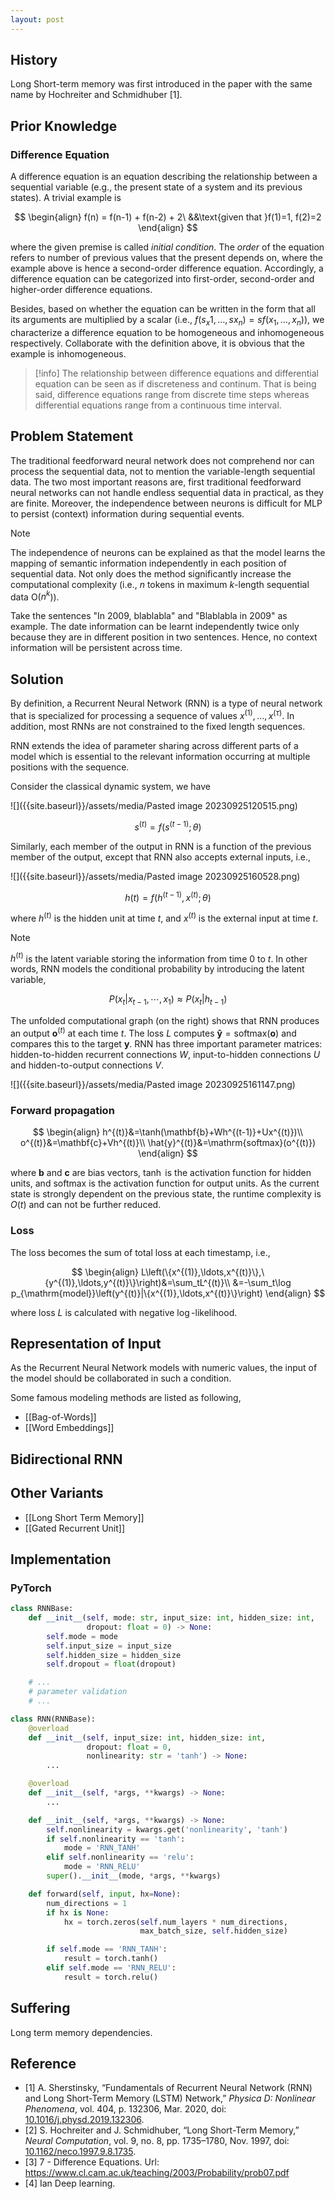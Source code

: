 ```yaml
---
layout: post
---
```




## History

Long Short-term memory was first introduced in the paper with the same name by Hochreiter and Schmidhuber [1].

## Prior Knowledge

### Difference Equation

A difference equation is an equation describing the relationship between a sequential variable (e.g., the present state of a system and its previous states). A trivial example is


$$
\begin{align}
f(n) = f(n-1) + f(n-2) + 2\ &&\text{given that }f(1)=1, f(2)=2
\end{align}
$$


where the given premise is called *initial condition*. The *order* of the equation refers to number of previous values that the present depends on, where the example above is hence a second-order difference equation. Accordingly, a difference equation can be categorized into first-order, second-order and higher-order difference equations. 

Besides, based on whether the equation can be written in the form that all its arguments are multiplied by a scalar (i.e., $f(s_x1,\ldots,sx_n)=sf(x_1,\ldots,x_n)$), we characterize a difference equation to be homogeneous and inhomogeneous respectively. Collaborate with the definition above, it is obvious that the example is inhomogeneous.

> [!info]
> The relationship between difference equations and differential equation can be seen as if discreteness and continum. That is being said, difference equations range from discrete time steps whereas differential equations range from a continuous time interval.

## Problem Statement

The traditional feedforward neural network does not comprehend nor can process the sequential data, not to mention the variable-length sequential data. The two most important reasons are, first traditional feedforward neural networks can not handle endless sequential data in practical, as they are finite. Moreover, the independence between neurons is difficult for MLP to persist (context) information during sequential events.

> [!note]
> The independence of neurons can be explained as that the model learns the mapping of semantic information independently in each position of sequential data. Not only does the method significantly increase the computational complexity (i.e., $n$ tokens in maximum $k$-length sequential data O($n^k$)).
>
> Take the sentences "In 2009, blablabla" and "Blablabla in 2009" as example. The date information can be learnt independently twice only because they are in different position in two sentences. Hence, no context information will be persistent across time.

## Solution

By definition, a Recurrent Neural Network (RNN) is a type of neural network that is specialized for processing a sequence of values $x^{(1)},\ldots,x^{(\tau)}$. In addition, most RNNs are not constrained to the fixed length sequences.

RNN extends the idea of parameter sharing across different parts of a model which is essential to the relevant information occurring at multiple positions with the sequence.

Consider the classical dynamic system, we have

![]({{site.baseurl}}/assets/media/Pasted image 20230925120515.png)


$$
s^{(t)} = f(s^{(t-1)}; \theta)
$$



Similarly, each member of the output in RNN is a function of the previous member of the output, except that RNN also accepts external inputs, i.e.,

![]({{site.baseurl}}/assets/media/Pasted image 20230925160528.png)


$$
h(t) = f(h^{(t-1)}, x^{(t)}; \theta)
$$


where $h^{(t)}$ is the hidden unit at time $t$, and $x^{(t)}$ is the external input at time $t$.

> [!note]
> $h^{(t)}$ is the latent variable storing the information from time $0$ to $t$. In other words, RNN models the conditional probability by introducing the latent variable,
>
> 
> $$
> P(x_t|x_{t-1},\cdots,x_1) \approx P(x_t|h_{t-1})
> $$

The unfolded computational graph (on the right) shows that RNN produces an output $\mathbf{o}^{(t)}$ at each time $t$. The loss $L$ computes $\mathbf{\hat{y}}=\mathrm{softmax}(\mathbf{o})$ and compares this to the target $\mathbf{y}$. RNN has three important parameter matrices: hidden-to-hidden recurrent connections $W$, input-to-hidden connections $U$ and hidden-to-output connections $V$.

![]({{site.baseurl}}/assets/media/Pasted image 20230925161147.png)

### Forward propagation


$$
\begin{align}
h^{(t)}&=\tanh(\mathbf{b}+Wh^{(t-1)}+Ux^{(t)})\\
o^{(t)}&=\mathbf{c}+Vh^{(t)}\\
\hat{y}^{(t)}&=\mathrm{softmax}(o^{(t)})
\end{align}
$$


where $\mathbf{b}$ and $\mathbf{c}$ are bias vectors, $\tanh$ is the activation function for hidden units, and $\mathrm{softmax}$ is the activation function for output units. As the current state is strongly dependent on the previous state, the runtime complexity is $O(t)$ and can not be further reduced.

### Loss

The loss becomes the sum of total loss at each timestamp, i.e.,


$$
\begin{align}
L\left(\{x^{(1)},\ldots,x^{(t)}\},\{y^{(1)},\ldots,y^{(t)}\}\right)&=\sum_tL^{(t)}\\
&=-\sum_t\log p_{\mathrm{model}}\left(y^{(t)}|\{x^{(1)},\ldots,x^{(t)}\}\right)
\end{align}
$$


where loss $L$ is calculated with negative $\log$-likelihood.

## Representation of Input

As the Recurrent Neural Network models with numeric values, the input of the model should be collaborated in such a condition.

Some famous modeling methods are listed as following,
- [[Bag-of-Words]]
- [[Word Embeddings]]

## Bidirectional RNN

## Other Variants

- [[Long Short Term Memory]]
- [[Gated Recurrent Unit]]

## Implementation

### PyTorch

```python
class RNNBase:
    def __init__(self, mode: str, input_size: int, hidden_size: int,
                 dropout: float = 0) -> None:
        self.mode = mode
        self.input_size = input_size
        self.hidden_size = hidden_size
        self.dropout = float(dropout)

    # ...
    # parameter validation
    # ...

class RNN(RNNBase):
    @overload
    def __init__(self, input_size: int, hidden_size: int,
                 dropout: float = 0,
                 nonlinearity: str = 'tanh') -> None:
        ...

    @overload
    def __init__(self, *args, **kwargs) -> None:
        ...

    def __init__(self, *args, **kwargs) -> None:
        self.nonlinearity = kwargs.get('nonlinearity', 'tanh')
        if self.nonlinearity == 'tanh':
            mode = 'RNN_TANH'
        elif self.nonlinearity == 'relu':
            mode = 'RNN_RELU'
        super().__init__(mode, *args, **kwargs)

    def forward(self, input, hx=None):
        num_directions = 1
        if hx is None:
            hx = torch.zeros(self.num_layers * num_directions,
                             max_batch_size, self.hidden_size)

        if self.mode == 'RNN_TANH':
            result = torch.tanh()
        elif self.mode == 'RNN_RELU':
            result = torch.relu()
```

## Suffering

Long term memory dependencies.

## Reference

- [1] A. Sherstinsky, “Fundamentals of Recurrent Neural Network (RNN) and Long Short-Term Memory (LSTM) Network,” _Physica D: Nonlinear Phenomena_, vol. 404, p. 132306, Mar. 2020, doi: [10.1016/j.physd.2019.132306](https://doi.org/10.1016/j.physd.2019.132306).
- [2] S. Hochreiter and J. Schmidhuber, “Long Short-Term Memory,” _Neural Computation_, vol. 9, no. 8, pp. 1735–1780, Nov. 1997, doi: [10.1162/neco.1997.9.8.1735](https://doi.org/10.1162/neco.1997.9.8.1735).
- [3] 7 - Difference Equations. Url: https://www.cl.cam.ac.uk/teaching/2003/Probability/prob07.pdf
- [4] Ian Deep learning.